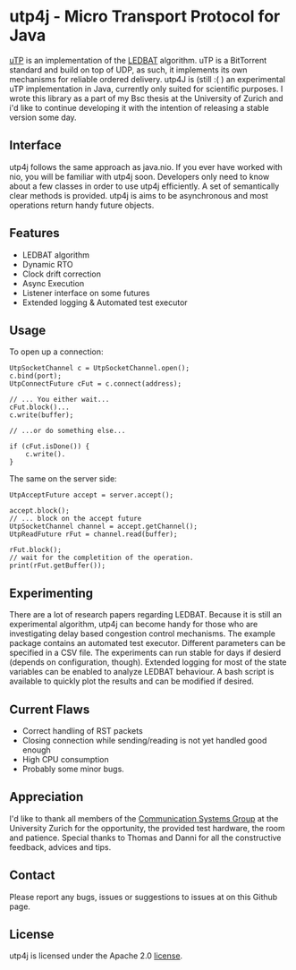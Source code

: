 # utp4j - Micro Transport Protocol for Java

[uTP][tp] is an implementation of the [LEDBAT][ledbat] algorithm. uTP is a BitTorrent 
standard and build on top of UDP, as such, it implements its own mechanisms for reliable ordered 
delivery. utp4J is (still :( ) an experimental uTP implementation in Java, currently only suited for scientific purposes. I wrote this library as a part of my Bsc thesis at the University of Zurich and i'd like to continue developing it with the intention of releasing a stable version some day. 

## Interface
utp4j follows the same approach as java.nio. If you ever have worked with nio, you will be familiar with utp4j soon. Developers only need to know about a few classes in order to use utp4j efficiently. 
A set of semantically clear methods is provided. utp4j is aims to be asynchronous and most operations return handy future objects. 

## Features
* LEDBAT algorithm
* Dynamic RTO 
* Clock drift correction
* Async Execution
* Listener interface on some futures
* Extended logging & Automated test executor

## Usage
To open up a connection:
```
UtpSocketChannel c = UtpSocketChannel.open();
c.bind(port);
UtpConnectFuture cFut = c.connect(address);

// ... You either wait...
cFut.block()...
c.write(buffer);

// ...or do something else...

if (cFut.isDone()) {
	c.write(). 
}
```
The same on the server side:
```
UtpAcceptFuture accept = server.accept();

accept.block();
// ... block on the accept future
UtpSocketChannel channel = accept.getChannel();
UtpReadFuture rFut = channel.read(buffer);

rFut.block();
// wait for the completition of the operation. 
print(rFut.getBuffer());
```
## Experimenting
There are a lot of research papers regarding LEDBAT. Because it is still an experimental algorithm, utp4j can become handy for those who are investigating delay based congestion control mechanisms. The example package contains an automated test executor. Different parameters can be specified in a CSV file. The experiments can run stable for days if desierd (depends on configuration, though). Extended logging for most of the state variables can be enabled to analyze LEDBAT behaviour. A bash script is available to quickly plot the results and can be modified if desired.

## Current Flaws
* Correct handling of RST packets 
* Closing connection while sending/reading is not yet handled good enough
* High CPU consumption
* Probably some minor bugs.

## Appreciation 
I'd like to thank all members of the [Communication Systems Group][csg] at the University Zurich for the opportunity, the provided test hardware, the room and patience.
Special thanks to Thomas and Danni for all the constructive feedback, advices and tips. 

## Contact
Please report any bugs, issues or suggestions to issues at on this Github page.

## License
utp4j is licensed under the Apache 2.0 [license]. 

[csg]: http://www.csg.uzh.ch/
[tp]: http://www.bittorrent.org/beps/bep_0029.html
[ledbat]: http://datatracker.ietf.org/wg/ledbat/charter/
[license]: http://www.apache.org/licenses/LICENSE-2.0.html
